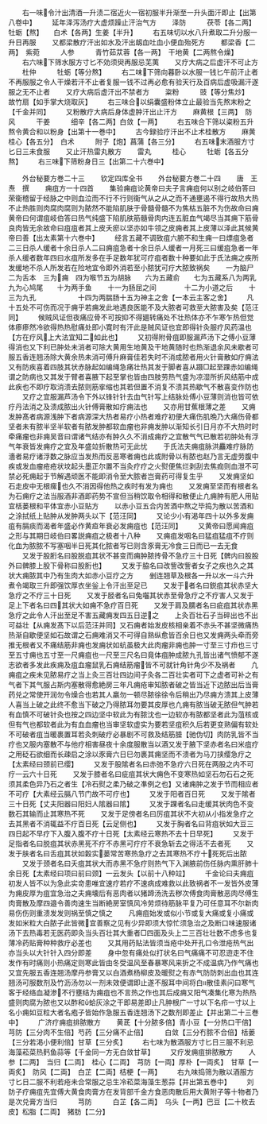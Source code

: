 <!-- { "loadSidebar": true } -->
　　右一味令汁出清酒一升渍二宿近火一宿初服半升渐至一升头面汗即止【出第八卷中】
　　延年泽泻汤疗大虚烦躁止汗治气方
　　泽防　　　茯苓【各二两】　牡蛎【熬】　　白术【各两】生姜【半升】
　　右五味切以水八升煮取二升分服一升日再服
　　又都梁散疗汗出如水及汗出衂血吐血小便血殆死方
　　都梁香【二两】　紫菀　　　人参　　　青竹茹苁蓉【各一两】　干地黄【二两熬令燥】
　　右六味下筛水服方寸匕不効须臾再服忌芜荑
　　又疗大病之后虚汗不可止方
　　杜仲　　　牡蛎【等分熬】
　　右二味下筛向暮卧以水服一钱匕午前汗止者不再服服之令人干燥若汗不止者复服一钱不过再必愈有验天行及百病后虚吸漏汗遂服之无不止者
　　又疗大病后虚汗出不禁者方
　　粢粉　　　豉【等分焦炒】　　故竹扇【如手掌大烧取灰】
　　右三味合以绢囊盛粉体立止最验当先熬末粉之【千金并同】
　　又粉散疗大病后身体虚肿汗出止汗方
　　麻黄根【三两】　防风　　　干姜　　　细辛【各二两】白敛【一两】
　　右五味合下筛以粢粉五升熬令黄合和以粉身【出第十一巻中】
　　古今録验疗汗出不止术桂散方
　　麻黄　　　桂心【各五分】　白术　　　附子【炮】菖蒲【各三分】
　　右五味末酒服方寸匕日三未食服
　　又止汗热雷丸散方
　　雷丸　　　桂心　　　牡蛎【各五分熬】
　　右三味下筛粉身日三【出第二十六巻中】





　　外台秘要方巻二十三
　　钦定四库全书
　　外台秘要方巻二十四
　　唐　王焘　撰
　　痈疽方一十四首
　　集验痈疽论黄帝曰夫子言痈疽何以别之岐伯答曰荣衞稽留于经脉之中则血泣而不行不行则衞气从之从之而不通壅遏不得行故热大热不止热胜则肉腐肉腐则为脓然不能陷肌肤于骨髓骨髓不为焦枯五脏不为伤故命曰痈黄帝曰何谓疽岐伯答曰热气纯盛下陷肌肤筋髓骨肉内连五脏血气竭尽当其痈下筋骨良肉皆无余故命曰疽疽者其上皮夭瘀以坚亦如牛领之皮痈者其上皮薄以泽此其候黄帝曰善【出太素第十六巻中】
　　经言五藏不调致疽六腑不和生痈一曰熛疽急者二三日杀人缓者十余日杀人二曰痈疽急者十余日杀人缓者一月死三曰缓疽急者一年杀人缓者数年四曰水疽所发多在手足数年犹可疗疽者数十种要如此于氏法痈之疾所发缓地不杀人所发若在险地宜令即外消若至小脓犹可疗大脓致祸矣
　　一为脑尸　二为舌本　三为痈　四为喉节五为胡脉　　六为五藏俞　　七为五藏系八为两乳　　九为心鸠尾　　十为两手鱼
　　十一为肠屈之间　　　　十二为小道之后
　　十三为九孔　　　　　　十四为两腨肠十五为神主之舍【一本云主客之舍】
　　凡十五处不可伤而况于痈乎若痈发此地遇良医能不及大脓者可救至大脓害及矣【范汪同】
　　候贼风证但夜痛应骨不可按抑不得廽转痛处不壮热体亦不乍寒乍热但觉体瘆瘆然冷欲得热热慰痛处即小寛时有汗此是贼风证也宜即得针灸服疗风药温也【方在疗风上大法宜知二如此也】
　　又初得附骨疽即服漏芦汤下之傅小豆薄得消也又下利已肿处未消者可除大黄用生地黄及干地黄随时也热渐退余风未歇者可服五香连翘汤除大黄余热未消可傅升麻膏佳若失时不消成脓者用火针膏散如疗痈法又有防疾喜着四肢其状赤脉起如编绳急痛壮热其发于脚者喜从蹑□起至踝赤如编绳谓之防病也又其发于臂者喜腋下起至掌也皆由四肢劳热气盛为凉湿所折风结筋中成此疾也不即疗取消溃去脓则筋挛缩也其若但置不消复不溃其热歇气不散喜变作防也
　　又疗之宜服漏芦汤令下外以锋针针去血气针写上结脉处傅小豆薄则消也皆可依疗丹法消之及溃成脓出火针傅膏散如疗痈法也
　　又亦用甘蕉根薄之差
　　又痈发肿髙者病源浅肿下者病源深大热者易疗小热者难疗初便大痛伤肌晩乃大痛伤骨都坚者未有脓半坚半软者有脓发肿都软血瘤也非痈发肿以渐知长引日月亦不大热时时牵痛瘤也非痈吴音曰谓诸气结亦有肿久久不消成痈疗之宜散气气已散若初肿处有浮气年衰皆发痈疗之宜及年盛竝折散热可无此忧
　　于氏法夫痈疽脉洪麤难疗脉防濇者易疗诸浮数之脉应当发热而反恶寒者痈也此或附骨以有脓也赵乃言无虚劳腹中疾或发血瘤疮疮状坟起头墨正尔置不当灸疗疗之火熨便焦烂剥刮去焦痂则血泄不可禁必死痈起于节解遇顽医不能即消令至大脓者岂膏药可得复生乎
　　又发痈坚如石走皮中无根瘰也久不消因得他热之疾时有发为痈也
　　又发痈至坚而有根者名为石痈疗之法当服酒非酒即药势不宣但当稍饮取令相得和散便止凢痈肿有肥人用贴宜栝蒌根和平体宜赤小豆贴方
　　以赤小豆五合内苦酒中熬之毕捣为散以苦酒和之涂拭纸上贴肿从发肿两头以下【范汪同】
　　又论少小有渴年四十以外多发痈疽有膈痰而渴者年盛必作黄疸年衰必发痈疽也【范汪同】
　　又黄帝曰愿闻痈疽之形与其期日岐伯曰畧説痈疽之极者十八种
　　又痈疽发咽名曰猛疽猛疽不疗则化血为脓脓不写塞咽半日死其化脓者写已则含豕膏无冷食三日而已一去无食
　　又发于股胻名曰股脱疽其状不甚变而痈肿脓抟骨不急疗三十日死【髀内曰股股外曰髀膝上股下骨称曰股胻也】
　　又发于脇名曰改訾改訾者女子之疾也久之其状大痈脓其中乃有生肉大如赤小豆疗之方
　　剉连翘草及根各一升以水一斗六升煮令竭取三升即强饮厚衣坐釡上令汗出至足已
　　又发于者名曰鋭疽其状赤坚大急疗之不疗三十日死
　　又发于胫者名曰兔囓其状赤至骨急疗之不疗害人又发于足上下者名曰四其状大如痈不急疗百日死
　　又发于肩及臑者名曰疵疽其状赤黑急疗之此令人汗出至足不害五藏痈发四五日逆之
　　上灸百壮石子当碎出也不出可益壮【从痈发髙下以后范汪并同】又石痈者始发皮核相亲着不赤头不甚坚微痛热热渐自歇便坚如石故谓之石痈难消又不可得自熟纵愈皆百余日也又发痈两头牵而旁推无根者又不痛结筋非痈也发痈状如蚢虽极大此肉瘤非痈也肿一寸至三寸疖也三寸至五寸痈也五寸至一尺痈疽也一尺至三尺名曰竟体疽肿成脓九孔皆出诸气愤郁不遂志欲者多发此疾痈及疽血瘤鼠乳石痈结筋瘤皆不可就针角针角少不及祸者
　　凢痈疽之疾未见脓易疗之当上灸三百壮四边间子灸各二百壮实者可下之虚者可补之有气者下其气服占斯内塞散得愈絶房三年凡痈疮审知脓者破之皆当近下边脓出后当膏药兑之常使开润勿令燥合也若其人羸勿一顿尽脓徐徐令后稍出乃尽痈方溃其上皮薄人喜当上破之此终不愈当下破之乃得脓耳勿要其皮厚也凢痈有脓当破无脓但气肿若有血慎不可破针灸也按之四边坚中软此为有脓沈也一边软亦有脓都坚者此为菹核或但有气也都软者此为有血血瘤也当审坚软虚实为要若坚疽积久后若更变熟偏有软处不可破者疽当暖裹置耳若灸刺破疗必暴剧不可救及结筋腄【驰伪切】肉防乳皆不当疗也又服内塞散不与他疗相害昼夜十余度服散当以酒又发于腋下坚赤者名曰米疽疗之用砭石欲细而长疎启之涂以豕膏六日巳勿裹其痈坚而不溃者为马刀挟缨急疗之【太素经曰颈前已缨】
　　又发于股隂者名曰赤弛不急疗六日死在两股之内不可疗一云六十日死
　　又发于膝者名曰疵疽其状大痈色不变寒热如坚石勿石石之死须其柔色异乃石之者生【冷石熨之柔乃破之凖例之也】又诸痈肿之发于节而相应者不可疗【大素经云膈八节门故不可疗也】
　　又发于阳者百日死
　　又发于隂者三十日死【丈夫阳器曰阳妇人隂器曰隂】
　　又发于踝者名曰走缓其状肉色不变数石其输而止其寒热不死
　　又发于足傍者名曰厉疽其状不大初从小指发急疗之去其黑者不消辄益不疗百日死【云足侧也】
　　又发于胸者名曰背疽状如大豆三四日起不早疗下入腹入腹不疗十日死【太素经云寒热不去十日早死】
　　又发于足指者名曰脱疽其状赤黑死不疗不赤黑可疗疗不衰急斩去之得活不去者死
　　又发于肤者名曰舌疽其状如糓实蒌常苦寒热急疗之去其寒热不疗十死死后出脓
　　又发于颈者名曰夭疽其状大而赤黑不急疗则热气下入渊腋前伤任脉内熏肝肺十余日死【太素经曰项曰前曰颈】一云发头【以前十八种竝】
　　千金论曰夫痈疽初发人皆不以为急此实竒患唯宜速疗若疗不速病成难救以此致祸者不一发皆外皮薄为痈皮厚为疽宜急治之夫痈壊后有恶肉者以猪蹄汤洗去秽次傅食肉膏散恶肉尽傅生肉膏散及摩四邉令善肉速生当断絶房室慎风冷劳烦待筋脉平复乃可任意耳不尔新肉易伤伤则重溃发发则祸至慎之慎之
　　凡痈疽始发或似小节或复大痛或复小痛或发如米粒大白脓子此皆微宜善察之见有少异即须大惊忙须急治之及断口味速服诸汤下去热毒若无医药即灸当头百壮其大重者□四面及头上二三百壮壮数不虑多也复薄冷药贴膏种种救疗必差也
　　又其用药贴法皆须当疮中处开孔口令泄疮热气出亦当头以大针针入四分即差
　　身中忽有痛处似打状名曰气痛痛不可忍逰走不住发作有时痛则小热痛定则寒此皆由冬受温风至春暴寒风来折之不成温病乃作气痛也又宜先服五香连翘汤摩丹参膏又以白酒煮杨柳皮及暖熨之有赤气防防刺出血也其连翘汤可服数剂及竹沥汤勿以一剂未效便谓即止遂不服耳中间将白散佳素问曰寒气客于经络血凝渗不行壅结为痈疽也不言热之作也其后成痈又阳气凑集化寒为热热盛则肉腐为脓也又以酢和蛤灰涂之干即易差即止凡肿根广一寸以下名疖一寸以上名小痈如豆粒大者名疱子皆始作急服五香连翘汤下之数剂即差止【并出第二十三巻中】
　　广济疗痈疽排脓散方
　　黄茋【十分脓多倍】青小豆【一分热口干倍】芎防【三分肉不生倍】芍药【三分痛不止倍】　　　白敛【三分冇脓不合倍】栝蒌【三分若渇小便利倍】甘草【三分炙】
　　右七味为散酒服方寸匕日三服不利忌海藻菘菜热麫鱼蒜等【千金同一方无白敛甘草】
　　又疗发痈疽排脓散方
　　人参【二两】　当归【二両】　桂心【二両】　芎防【一両】厚朴【一両炙】　甘草【一両炙】　防风【二両】　白芷【二両】桔梗【一两】
　　右九味捣筛为散以酒服方寸匕日二服不利若疮未合常服之忌生冷菘菜海藻生葱蒜【并出第五巻中】
　　刘防子疗痈疽先宜傅大黄食肉膏方在发背部千金方食恶肉散后用大黄附子等十物者乃是次兑膏方当归　　　芎防　　　白芷【各二両】　乌头【一两】巴豆【二十枚去皮】松脂【二両】　猪肪【二分】
